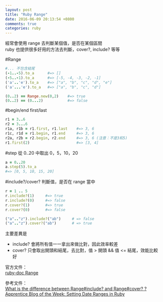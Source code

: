 ```yaml
---
layout: post
title: "Ruby Range"
date: 2016-06-09 20:13:54 +0800
comments: true
categories: ruby
---
```

經常會使用 range 去判斷某個值，是否在某個區間  
ruby 也提供很多好用的方法去判斷，cover?, include? 等等

<!-- more -->

#Range

```ruby
#... 不包含結尾
(-1..-5).to_a      #=> []
(-5..-1).to_a      #=> [-5, -4, -3, -2, -1]
('a'..'e').to_a    #=> ["a", "b", "c", "d", "e"]
('a'...'e').to_a   #=> ["a", "b", "c", "d"]

(0..2) == Range.new(0,2)    #=> true
(0..2) == (0...2)           #=> false
```

#begin/end first/last
```ruby
r1 = 3..6
r2 = 3...6
r1a, r1b = r1.first, r1.last    #=> 3, 6
r1c, r1d = r1.begin, r1.end     #=> 3, 6
r2a, r2b = r2.begin, r2.end     #=> 3, 6 (注意：不是3和5)
r1.first(2)                     #=> [3, 4]
```
#step
從 0..20 中取出 0，5，10，20

```ruby
a = 0..20
a.step(5).to_a
#=> [0, 5, 10, 15, 20]
```
#include?/cover?
判斷值，是否在 range 當中

```ruby
r = 1 .. 5
r.include?(1)     #=> true
r.include?(0)     #=> false
r.cover?(1)       #=> true
r.cover?(0)       #=> false

("a".."z").include?("ab")     # => false 
("a".."z").cover?("ab")       # => true 
```
主要差異是
  
* include? 會將所有值一一拿出來做比對，因此效率較差
* cover?   只會取出開頭和結尾，去比對，值 > 開頭 && 值 <= 結尾，效能比較好

官方文件：  
[ruby-doc Range](http://ruby-doc.org/core-1.9.3/Range.html)

參考文件：  
[What is the difference between Range#include? and Range#cover? ?](http://stackoverflow.com/questions/21608935/what-is-the-difference-between-rangeinclude-and-rangecover)    
[Apprentice Blog of the Week: Setting Date Ranges in Ruby](https://blog.8thlight.com/makis-otman/2014/09/03/setting-date-ranges-in-ruby.html)
